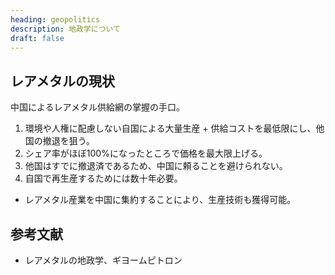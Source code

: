 ```yaml
---
heading: geopolitics
description: 地政学について
draft: false
---
```


## レアメタルの現状

中国によるレアメタル供給網の掌握の手口。

1. 環境や人権に配慮しない自国による大量生産 + 供給コストを最低限にし、他国の撤退を狙う。
2. シェア率がほぼ100%になったところで価格を最大限上げる。
3. 他国はすでに撤退済であるため、中国に頼ることを避けられない。
4. 自国で再生産するためには数十年必要。

- レアメタル産業を中国に集約することにより、生産技術も獲得可能。

## 参考文献

- レアメタルの地政学、ギヨームピトロン
